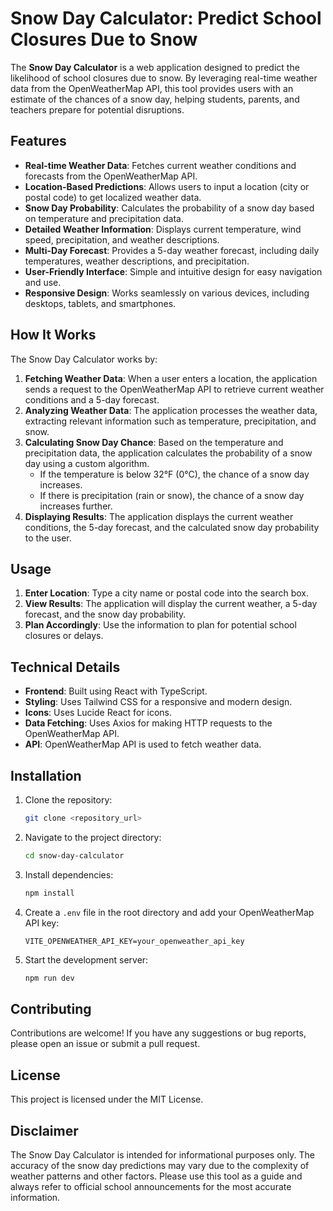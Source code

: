 # Snow Day Calculator: Predict School Closures Due to Snow

The **Snow Day Calculator** is a web application designed to predict the likelihood of school closures due to snow. By leveraging real-time weather data from the OpenWeatherMap API, this tool provides users with an estimate of the chances of a snow day, helping students, parents, and teachers prepare for potential disruptions.

## Features

-   **Real-time Weather Data**: Fetches current weather conditions and forecasts from the OpenWeatherMap API.
-   **Location-Based Predictions**: Allows users to input a location (city or postal code) to get localized weather data.
-   **Snow Day Probability**: Calculates the probability of a snow day based on temperature and precipitation data.
-   **Detailed Weather Information**: Displays current temperature, wind speed, precipitation, and weather descriptions.
-   **Multi-Day Forecast**: Provides a 5-day weather forecast, including daily temperatures, weather descriptions, and precipitation.
-   **User-Friendly Interface**: Simple and intuitive design for easy navigation and use.
-   **Responsive Design**: Works seamlessly on various devices, including desktops, tablets, and smartphones.

## How It Works

The Snow Day Calculator works by:

1.  **Fetching Weather Data**: When a user enters a location, the application sends a request to the OpenWeatherMap API to retrieve current weather conditions and a 5-day forecast.
2.  **Analyzing Weather Data**: The application processes the weather data, extracting relevant information such as temperature, precipitation, and snow.
3.  **Calculating Snow Day Chance**: Based on the temperature and precipitation data, the application calculates the probability of a snow day using a custom algorithm.
    -   If the temperature is below 32°F (0°C), the chance of a snow day increases.
    -   If there is precipitation (rain or snow), the chance of a snow day increases further.
4.  **Displaying Results**: The application displays the current weather conditions, the 5-day forecast, and the calculated snow day probability to the user.

## Usage

1.  **Enter Location**: Type a city name or postal code into the search box.
2.  **View Results**: The application will display the current weather, a 5-day forecast, and the snow day probability.
3.  **Plan Accordingly**: Use the information to plan for potential school closures or delays.

## Technical Details

-   **Frontend**: Built using React with TypeScript.
-   **Styling**: Uses Tailwind CSS for a responsive and modern design.
-   **Icons**: Uses Lucide React for icons.
-   **Data Fetching**: Uses Axios for making HTTP requests to the OpenWeatherMap API.
-   **API**: OpenWeatherMap API is used to fetch weather data.

## Installation

1.  Clone the repository:

    ```bash
    git clone <repository_url>
    ```
2.  Navigate to the project directory:

    ```bash
    cd snow-day-calculator
    ```
3.  Install dependencies:

    ```bash
    npm install
    ```
4.  Create a `.env` file in the root directory and add your OpenWeatherMap API key:

    ```
    VITE_OPENWEATHER_API_KEY=your_openweather_api_key
    ```
5.  Start the development server:

    ```bash
    npm run dev
    ```

## Contributing

Contributions are welcome! If you have any suggestions or bug reports, please open an issue or submit a pull request.

## License

This project is licensed under the MIT License.

## Disclaimer

The Snow Day Calculator is intended for informational purposes only. The accuracy of the snow day predictions may vary due to the complexity of weather patterns and other factors. Please use this tool as a guide and always refer to official school announcements for the most accurate information.
